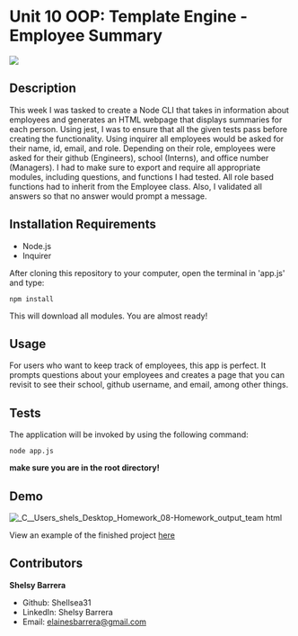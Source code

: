 # Unit 10 OOP: Template Engine - Employee Summary

 <img src="https://img.shields.io/badge/LICENSE-mit-green"/>

## Description

This week I was tasked to create a Node CLI that takes in information about employees and generates an HTML webpage that displays summaries for each person. Using jest,
I was to ensure that all the given tests pass before creating the functionality. Using inquirer all employees would be asked for their name, id, email, and role. Depending on their role, employees were asked for their github (Engineers), school (Interns), and office number (Managers). I had to make sure to export and require all appropriate modules, including questions, and functions I had tested. All role based functions had to inherit from the Employee class. Also, I validated all answers so that no answer would prompt a message.

## Installation Requirements

* Node.js 
* Inquirer

After cloning this repository to your computer, open the terminal in 'app.js' 
and type:

```
npm install
```
This will download all modules. You are almost ready!

## Usage

For users who want to keep track of employees, this app is perfect. It prompts questions about your employees and creates a page that you can revisit to see their school, github username, and email, among other things.

## Tests

The application will be invoked by using the following command:

```
node app.js
```

**make sure you are in the root directory!**

## Demo

![_C__Users_shels_Desktop_Homework_08-Homework_output_team html](https://user-images.githubusercontent.com/70654835/101710189-d83d9100-3a45-11eb-822d-f6dc8bcca61b.png)

View an example of the finished project [here](https://shellsea31.github.io/Employee_Summary/)

## Contributors
 **Shelsy Barrera**
 * Github: Shellsea31
 * LinkedIn: Shelsy Barrera
 * Email: elainesbarrera@gmail.com
